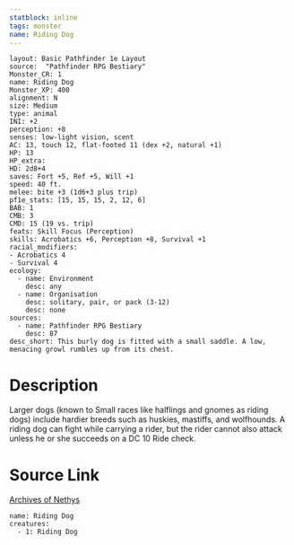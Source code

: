 ```yaml
---
statblock: inline
tags: monster
name: Riding Dog
---
```

```statblock
layout: Basic Pathfinder 1e Layout
source:  "Pathfinder RPG Bestiary"
Monster_CR: 1
name: Riding Dog
Monster_XP: 400
alignment: N
size: Medium
type: animal
INI: +2
perception: +8
senses: low-light vision, scent
AC: 13, touch 12, flat-footed 11 (dex +2, natural +1)
HP: 13
HP_extra: 
HD: 2d8+4
saves: Fort +5, Ref +5, Will +1
speed: 40 ft.
melee: bite +3 (1d6+3 plus trip)
pf1e_stats: [15, 15, 15, 2, 12, 6]
BAB: 1
CMB: 3
CMD: 15 (19 vs. trip)
feats: Skill Focus (Perception)
skills: Acrobatics +6, Perception +8, Survival +1
racial_modifiers:
- Acrobatics 4
- Survival 4
ecology:
  - name: Environment
    desc: any
  - name: Organisation
    desc: solitary, pair, or pack (3-12)
    desc: none
sources:
  - name: Pathfinder RPG Bestiary
    desc: 87
desc_short: This burly dog is fitted with a small saddle. A low, menacing growl rumbles up from its chest.
```
# Description
Larger dogs (known to Small races like halflings and gnomes as riding dogs) include hardier breeds such as huskies, mastiffs, and wolfhounds. A riding dog can fight while carrying a rider, but the rider cannot also attack unless he or she succeeds on a DC 10 Ride check.
# Source Link
[Archives of Nethys](https://aonprd.com/MonsterDisplay.aspx?ItemName=Riding%20Dog)
```encounter-table
name: Riding Dog
creatures:
  - 1: Riding Dog
```
